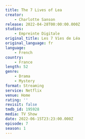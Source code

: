 ```yaml
---
title: The 7 Lives of Lea
creator:
    - Charlotte Sanson
release: 2022-04-28T00:00:00.000Z
studios:
    - Empreinte Digitale
original_title: Les 7 Vies de Léa
original_language: fr
language:
    - French
country:
    - France
length: 52
genre:
    - Drama
    - Mystery
format: Streaming
service: Netflix
venue: Home
rating: ''
revisit: false
tmdb_id: 195928
media: TV Show
date: 2022-06-15T23:23:00.000Z
episode: 7
season: 1
---
```

